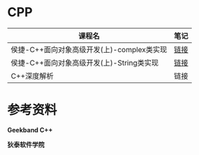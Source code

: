 # CPP

| 课程名                                     | 笔记                                                         |
| ------------------------------------------ | ------------------------------------------------------------ |
| 侯捷-C++面向对象高级开发(上)-complex类实现 | [链接](https://github.com/T1mzhou/CPP/blob/main/complex%E7%B1%BB.md) |
| 侯捷-C++面向对象高级开发(上)-String类实现  | [链接](https://github.com/T1mzhou/CPP/blob/main/String%E7%B1%BB.md) |
| C++深度解析                                | 链接                                                         |

# 参考资料

**Geekband C++**

**狄泰软件学院**
